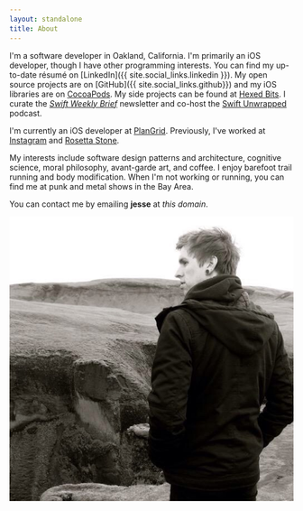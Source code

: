 ```yaml
---
layout: standalone
title: About
---
```


I'm a software developer in Oakland, California. I'm primarily an iOS developer, though I have other programming interests. You can find my up-to-date résumé on [LinkedIn]({{ site.social_links.linkedin }}). My open source projects are on [GitHub]({{ site.social_links.github}}) and my iOS libraries are on [CocoaPods](https://cocoapods.org/owners/1808). My side projects can be found at [Hexed Bits](https://hexedbits.com). I curate the [*Swift Weekly Brief*](https://swiftweekly.github.io) newsletter and co-host the [Swift Unwrapped](https://spec.fm/podcasts/swift-unwrapped) podcast.

I'm currently an iOS developer at [PlanGrid](https://plangrid.com). Previously, I've worked at [Instagram](https://instagram.com) and [Rosetta Stone](https://rosettastone.com).

My interests include software design patterns and architecture, cognitive science, moral philosophy, avant-garde art, and coffee. I enjoy barefoot trail running and body modification. When I'm not working or running, you can find me at punk and metal shows in the Bay Area.

You can contact me by emailing **jesse** at *this domain*.

<div class="col-xs-12 col-xs-offset-0 col-sm-8 col-sm-offset-2 col-md-6 col-md-offset-3">
    <a href="/img/avatar_iceland.jpg">
        <img class="img-thumbnail img-responsive center" src="/img/avatar_iceland.jpg" title="Jesse Squires" alt="Jesse Squires"/>
    </a>
</div>
